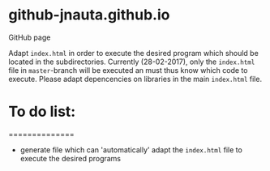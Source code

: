 # github-jnauta.github.io
GitHub page

Adapt ```index.html``` in order to execute the desired program which should be located in the subdirectories. Currently (28-02-2017), only the ```index.html``` file in ```master```-branch will be executed an must thus know which code to execute. Please adapt depencencies on libraries in the main ```index.html``` file. 

# To do list:
==============
* generate file which can 'automatically' adapt the ```index.html``` file to execute the desired programs